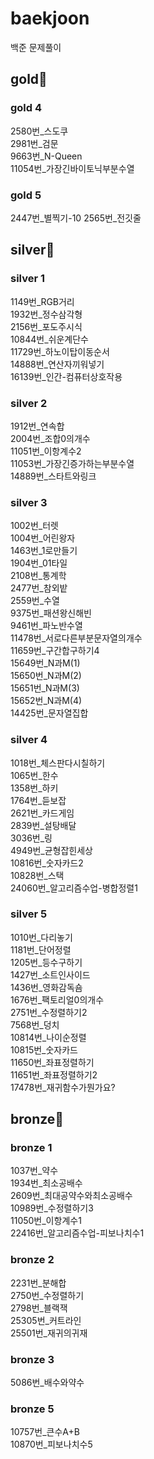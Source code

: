 # baekjoon
백준 문제풀이

## gold🥇
### gold 4
2580번_스도쿠  
2981번_검문  
9663번_N-Queen  
11054번_가장긴바이토닉부분수열  
### gold 5
2447번_별찍기-10
2565번_전깃줄  

## silver🥈
### silver 1
1149번_RGB거리  
1932번_정수삼각형  
2156번_포도주시식  
10844번_쉬운계단수   
11729번_하노이탑이동순서  
14888번_연산자끼워넣기  
16139번_인간-컴퓨터상호작용  
### silver 2
1912번_연속합  
2004번_조합0의개수  
11051번_이항계수2  
11053번_가장긴증가하는부분수열  
14889번_스타트와링크  
### silver 3
1002번_터렛  
1004번_어린왕자  
1463번_1로만들기  
1904번_01타일  
2108번_통계학  
2477번_참외밭  
2559번_수열  
9375번_패션왕신해빈  
9461번_파노반수열  
11478번_서로다른부분문자열의개수  
11659번_구간합구하기4  
15649번_N과M(1)  
15650번_N과M(2)  
15651번_N과M(3)  
15652번_N과M(4)  
14425번_문자열집합  
### silver 4
1018번_체스판다시칠하기  
1065번_한수  
1358번_하키  
1764번_듣보잡  
2621번_카드게임  
2839번_설탕배달  
3036번_링  
4949번_균형잡힌세상  
10816번_숫자카드2  
10828번_스택  
24060번_알고리즘수업-병합정렬1  
### silver 5
1010번_다리놓기  
1181번_단어정렬  
1205번_등수구하기  
1427번_소트인사이드  
1436번_영화감독숌  
1676번_팩토리얼0의개수  
2751번_수정렬하기2  
7568번_덩치  
10814번_나이순정렬  
10815번_숫자카드  
11650번_좌표정렬하기  
11651번_좌표정렬하기2  
17478번_재귀함수가뭔가요?  

## bronze🥉
### bronze 1
1037번_약수  
1934번_최소공배수  
2609번_최대공약수와최소공배수  
10989번_수정렬하기3  
11050번_이항계수1  
22416번_알고리즘수업-피보나치수1  
### bronze 2
2231번_분해합  
2750번_수정렬하기  
2798번_블랙잭  
25305번_커트라인  
25501번_재귀의귀재  
### bronze 3
5086번_배수와약수
### bronze 5
10757번_큰수A+B  
10870번_피보나치수5
